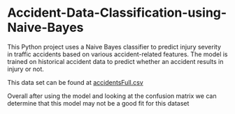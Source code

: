 # Accident-Data-Classification-using-Naive-Bayes
This Python project uses a Naive Bayes classifier to predict injury severity in traffic accidents based on various accident-related features. The model is trained on historical accident data to predict whether an accident results in injury or not.

This data set can be found at [accidentsFull.csv](https://github.com/user-attachments/files/18577458/accidentsFull.csv)

Overall after using the model and looking at the confusion matrix we can determine that this model may not be a good fit for this dataset

